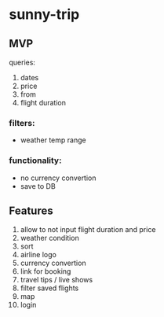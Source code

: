 # sunny-trip

## MVP
queries:
1. dates
2. price
3. from
4. flight duration

### filters:
- weather temp range

### functionality:
- no currency convertion
- save to DB

## Features
1. allow to not input flight duration and price
2. weather condition
3. sort
4. airline logo
5. currency convertion
6. link for booking
7. travel tips / live shows
8. filter saved flights
8. map
9. login